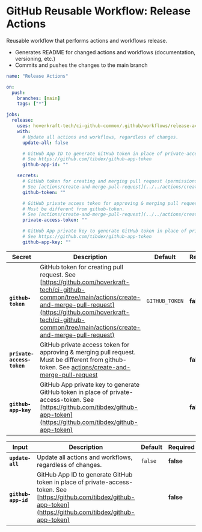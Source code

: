 <!-- start title -->

# GitHub Reusable Workflow: Release Actions

<!-- end title -->
<!-- start description -->

Reusable workflow that performs actions and workflows release.

- Generates README for changed actions and workflows (documentation, versioning, etc.)
- Commits and pushes the changes to the main branch

<!-- end description -->
<!-- start contents -->
<!-- end contents -->
<!-- start usage -->

```yaml
name: "Release Actions"

on:
  push:
    branches: [main]
    tags: ["*"]

jobs:
  release:
    uses: hoverkraft-tech/ci-github-common/.github/workflows/release-actions.yml@0.3.4
    with:
      # Update all actions and workflows, regardless of changes.
      update-all: false

      # GitHub App ID to generate GitHub token in place of private-access-token.
      # See https://github.com/tibdex/github-app-token
      github-app-id: ""

    secrets:
      # GitHub token for creating and merging pull request (permissions contents: write and pull-requests: write).
      # See [actions/create-and-merge-pull-request](../../actions/create-and-merge-pull-request)
      github-token: ""

      # GitHub private access token for approving & merging pull request.
      # Must be different from github-token.
      # See [actions/create-and-merge-pull-request](../../actions/create-and-merge-pull-request)
      private-access-token: ""

      # GitHub App private key to generate GitHub token in place of private-access-token.
      # See https://github.com/tibdex/github-app-token
      github-app-key: ""
```

<!-- end usage -->
<!-- start secrets -->

| **Secret**                            | **Description**                                                                                                                                                                                                                                        | **Default**               | **Required** |
| ------------------------------------- | ------------------------------------------------------------------------------------------------------------------------------------------------------------------------------------------------------------------------------------------------------ | ------------------------- | ------------ |
| **<code>github-token</code>**         | GitHub token for creating pull request. See [https://github.com/hoverkraft-tech/ci-github-common/tree/main/actions/create-and-merge-pull-request](https://github.com/hoverkraft-tech/ci-github-common/tree/main/actions/create-and-merge-pull-request) | <code>GITHUB_TOKEN</code> | **false**    |
| **<code>private-access-token</code>** | GitHub private access token for approving & merging pull request. Must be different from github-token. See [actions/create-and-merge-pull-request](../../actions/create-and-merge-pull-request)                                                        | <code></code>             | **false**    |
| **<code>github-app-key</code>**       | GitHub App private key to generate GitHub token in place of private-access-token. See [https://github.com/tibdex/github-app-token](https://github.com/tibdex/github-app-token)                                                                         | <code></code>             | **false**    |

<!-- end secrets -->
<!-- start inputs -->

| **Input**                      | **Description**                                                                                                                                                       | **Default**        | **Required** |
| ------------------------------ | --------------------------------------------------------------------------------------------------------------------------------------------------------------------- | ------------------ | ------------ |
| **<code>update-all</code>**    | Update all actions and workflows, regardless of changes.                                                                                                              | <code>false</code> | **false**    |
| **<code>github-app-id</code>** | GitHub App ID to generate GitHub token in place of private-access-token. See [https://github.com/tibdex/github-app-token](https://github.com/tibdex/github-app-token) | <code></code>      | **false**    |

<!-- end inputs -->

<!-- start outputs -->
<!-- end outputs -->
<!-- start [.github/ghadocs/examples/] -->
<!-- end [.github/ghadocs/examples/] -->
